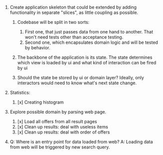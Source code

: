 1. Create application skeleton that could be extended by adding functionality in separate "slices", as little coupling as possible.

   1. Codebase will be split in two sorts:
      1. First one, that just passes data from one hand to another. That won't need tests other than acceptance testing.
      2. Second one, which encapsulates domain logic and will be tested by behavior.

   2. The backbone of the application is its state. The state determines which view is loaded by ui and what kind of interaction can be fired by ui

   3. Should the state be stored by ui or domain layer? Ideally, only interactors would need to know what's next state change.

2. Statistics:
   1. [x] Creating histogram

3. Explore possible domain by parsing web page.
   1. [x] Load all offers from all result pages
   2. [x] Clean up results: deal with useless items
   3. [x] Clean up results: deal with order of offers

4. Q: Where is an entry point for data loaded from web? A: Loading data from web will be triggered by new search query.

